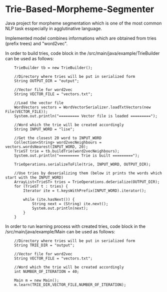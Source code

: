 # Trie-Based-Morpheme-Segmenter

Java project for morpheme segmentation which is one of the most common NLP task esspecially in agglutinative language. 

Implemented model combines informations which are obtained from tries (prefix trees) and "word2vec".

In order to build tries, code block in the /src/main/java/example/TrieBuilder can be used as follows:

        TrieBuilder tb = new TrieBuilder();

        //Directory where tries will be put in serialized form
        String OUTPUT_DIR = "output";

        //Vector file for word2vec
        String VECTOR_FILE = "vectors.txt";

        //Load the vector file
        WordVectors vectors = WordVectorSerializer.loadTxtVectors(new File(VECTOR_FILE));
        System.out.println("========= Vector file is loaded =========");

        //Word which the trie will be created accordingly
        String INPUT_WORD = "lise";

        //Get the closest 20 word to INPUT_WORD
        Collection<String> word2vecNeighbours = vectors.wordsNearest(INPUT_WORD, 20);
        TrieST trie = tb.buildTrie(word2vecNeighbours);
        System.out.println("========= Trie is built =========");

        TrieOperations.serializeToFile(trie, INPUT_WORD, OUTPUT_DIR);

        //Use tries by deserializing them (below it prints the words which start with the INPUT_WORD)
        ArrayList<TrieST> tries = TrieOperations.deSerialize(OUTPUT_DIR);
        for (TrieST t : tries) {
            Iterator ite = t.keysWithPrefix(INPUT_WORD).iterator();

            while (ite.hasNext()) {
                String next = (String) ite.next();
                System.out.println(next);
            }
        }


In order to run learning process with created tries, code block in the /src/main/java/example/Main can be used as follows:

        //Directory where tries will be put in serialized form
        String TRIE_DIR = "output";

        //Vector file for word2vec
        String VECTOR_FILE = "vectors.txt";

        //Word which the trie will be created accordingly
        int NUMBER_OF_ITERATION = 40;

        Main m = new Main();
        m.learn(TRIE_DIR,VECTOR_FILE,NUMBER_OF_ITERATION);


